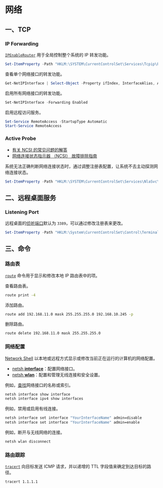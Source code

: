 # 网络

## 一、TCP

### IP Forwarding

[`IPEnableRouter`](https://learn.microsoft.com/zh-cn/troubleshoot/windows-client/networking/tcpip-and-nbt-configuration-parameters#tcpip-parameters-that-are-configurable-from-the-properties-of-a-network-connection) 用于全局控制整个系统的 IP 转发功能。

```powershell
Set-ItemProperty -Path "HKLM:\SYSTEM\CurrentControlSet\Services\Tcpip\Parameters" -Name IPEnableRouter -Type DWord -Value 1
```

查看单个网络接口的转发功能。

```powershell
Get-NetIPInterface | Select-Object -Property ifIndex, InterfaceAlias, AddressFamily, ConnectionState, Forwarding | Sort-Object -Property ifIndex | Format-Table
```

启用所有网络接口的转发功能。

```powershell
Set-NetIPInterface -Forwarding Enabled
```

启用远程访问服务。

```powershell
Set-Service RemoteAccess -StartupType Automatic
Start-Service RemoteAccess
```

### Active Probe

- [有关 NCSI 的常见问题的解答](https://learn.microsoft.com/zh-cn/windows-server/networking/ncsi/ncsi-frequently-asked-questions)
- [网络连接状态指示器 （NCSI） 故障排除指南](https://learn.microsoft.com/zh-cn/troubleshoot/windows-server/networking/troubleshoot-ncsi-guidance)

系统无法正确判断网络连接状态时，通过调整注册表配置，让系统不去主动探测网络连接状态。

```powershell
Set-ItemProperty -Path "HKLM:\SYSTEM\CurrentControlSet\Services\NlaSvc\Parameters\Internet" -Name EnableActiveProbing -Type DWord -Value 0
```

## 二、远程桌面服务

### Listening Port

远程桌面的[侦听端口](https://learn.microsoft.com/zh-cn/windows-server/remote/remote-desktop-services/clients/change-listening-port)默认为 `3389`，可以通过修改注册表来更改。

```powershell
Set-ItemProperty -Path "HKLM:\System\CurrentControlSet\Control\Terminal Server\WinStations\RDP-Tcp" -Name PortNumber -Type DWord -Value 3389
```

## 三、命令

### 路由表

[`route`](https://learn.microsoft.com/zh-cn/windows-server/administration/windows-commands/route_ws2008) 命令用于显示和修改本地 IP 路由表中的项。

查看路由表。

```cmd
route print -4
```

添加路由。

```cmd
route add 192.168.11.0 mask 255.255.255.0 192.168.10.245 -p
```

删除路由。

```cmd
route delete 192.168.11.0 mask 255.255.255.0
```

### 网络配置

[Network Shell](https://learn.microsoft.com/zh-cn/windows-server/networking/technologies/netsh/netsh) 以本地或远程方式显示或修改当前正在运行的计算机的网络配置。

- [netsh **interface**](https://learn.microsoft.com/zh-cn/previous-versions/windows/it-pro/windows-server-2008-r2-and-2008/cc770948(v=ws.10))：配置网络接口。
- [netsh **wlan**](https://learn.microsoft.com/zh-cn/previous-versions/windows/it-pro/windows-server-2008-r2-and-2008/dd744889(v=ws.10))：配置和管理无线连接和安全设置。

例如，[查找](https://learn.microsoft.com/zh-cn/previous-versions/windows/it-pro/windows-server-2008-r2-and-2008/cc770948(v=ws.10)#show-interface)网络接口的名称或索引。

```cmd
netsh interface show interface
netsh interface ipv4 show interfaces
```

例如，禁用或启用有线连接。

```cmd
netsh interface set interface "YourInterfaceName" admin=disable
netsh interface set interface "YourInterfaceName" admin=enable
```

例如，断开与无线网络的连接。

```cmd
netsh wlan disconnect
```

### 路由跟踪

[`tracert`](https://learn.microsoft.com/zh-cn/windows-server/administration/windows-commands/tracert) 向目标发送 ICMP 请求，并以递增的 TTL 字段值来确定到达目标的路径。

```cmd
tracert 1.1.1.1
```

